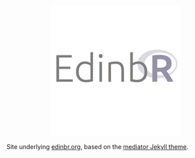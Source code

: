 <div style="text-align:center"><img src="assets/images/edinbr_300.png" /></div>

Site underlying [edinbr.org](http://edinbr.org), based on the [mediator Jekyll theme](dirkfabisch/mediator).
